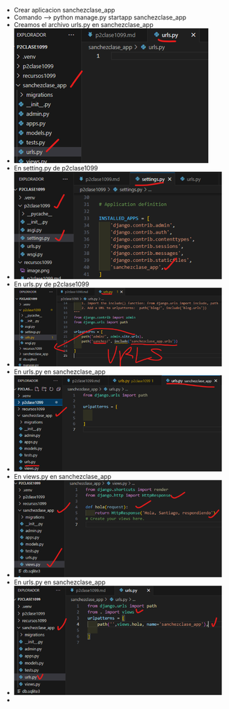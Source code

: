- Crear aplicacion sanchezclase_app
- Comando --> python manage.py startapp sanchezclase_app
- Creamos el archivo urls.py en sanchezclase_app
- ![alt text](image.png)
- En setting.py de p2clase1099
- ![alt text](image-1.png)
- En urls.py de p2clase1099
- ![alt text](image-2.png)
- En urls.py en sanchezclase_app
- ![alt text](image-3.png)
- En views.py en sanchezclase_app
- ![alt text](image-4.png)
- En urls.py en sanchezclase_app
- ![alt text](image-5.png)
- 